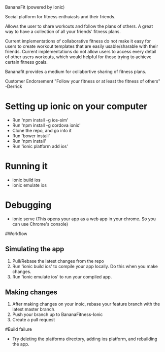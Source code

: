 BananaFit (powered by Ionic)

  Social platform for fitness enthuiasts and their friends.

  Allows the user to share workouts and follow the plans of others. A great way to have a collection of all your friends'
  fitness plans.

  Current implementations of collaborative fitness do not make it easy for users to create workout templates
  that are easily usable/sharable with their friends. Current implementations do not allow users to access every detail
  of other users workouts, which would helpful for those trying to achieve certain fitness goals.
  
  Bananafit provides a medium for collabortive sharing of fitness plans.

Customer Endorsement
  "Follow your fitness or at least the fitness of others" -Derrick

# Setting up ionic on your computer
  - Run 'npm install -g ios-sim'
  - Run 'npm install -g cordova ionic'
  - Clone the repo, and go into it
  - Run 'bower install'
  - Run 'npm install'
  - Run 'ionic platform add ios'

# Running it
  - ionic build ios
  - ionic emulate ios
  
# Debugging
  - ionic serve (This opens your app as a web app in your chrome. So you can use Chrome's console)

#Workflow
## Simulating the app
  1. Pull/Rebase the latest changes from the repo
  3. Run 'ionic build ios' to compile your app locally. Do this when you make changes.
  4. Run 'ionic emulate ios' to run your compiled app.
  
## Making changes
  1. After making changes on your inoic, rebase your feature branch with the latest master branch.
  2. Push your branch up to BananaFitness-Ionic
  3. Create a pull request

#Build failure
  - Try deleting the platforms directory, adding ios platform, and rebuilding the app.
